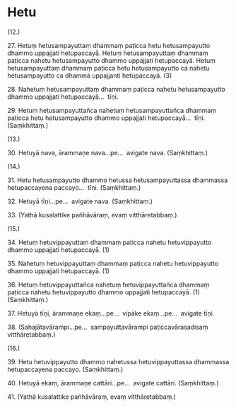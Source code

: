 

# Hetu






(12.)

27\. Hetuṃ hetusampayuttaṃ dhammaṃ paṭicca hetu hetusampayutto dhammo uppajjati hetupaccayā. Hetuṃ hetusampayuttaṃ dhammaṃ paṭicca nahetu hetusampayutto dhammo uppajjati hetupaccayā. Hetuṃ hetusampayuttaṃ dhammaṃ paṭicca hetu hetusampayutto ca nahetu hetusampayutto ca dhammā uppajjanti hetupaccayā. (3)

28\. Nahetuṃ hetusampayuttaṃ dhammaṃ paṭicca nahetu hetusampayutto dhammo uppajjati hetupaccayā…  tīṇi.

29\. Hetuṃ hetusampayuttañca nahetuṃ hetusampayuttañca dhammaṃ paṭicca hetu hetusampayutto dhammo uppajjati hetupaccayā…  tīṇi. (Saṃkhittaṃ.)

(13.)

30\. Hetuyā nava, ārammaṇe nava…pe…  avigate nava. (Saṃkhittaṃ.)

(14.)

31\. Hetu hetusampayutto dhammo hetussa hetusampayuttassa dhammassa hetupaccayena paccayo…  tīṇi. (Saṃkhittaṃ.)

32\. Hetuyā tīṇi…pe…  avigate nava. (Saṃkhittaṃ.)

33\. (Yathā kusalattike pañhāvāraṃ, evaṃ vitthāretabbaṃ.)

(15.)

34\. Hetuṃ hetuvippayuttaṃ dhammaṃ paṭicca nahetu hetuvippayutto dhammo uppajjati hetupaccayā. (1)

35\. Nahetuṃ hetuvippayuttaṃ dhammaṃ paṭicca nahetu hetuvippayutto dhammo uppajjati hetupaccayā. (1)

36\. Hetuṃ hetuvippayuttañca nahetuṃ hetuvippayuttañca dhammaṃ paṭicca nahetu hetuvippayutto dhammo uppajjati hetupaccayā. (1) (Saṃkhittaṃ.)

37\. Hetuyā tīṇi, ārammaṇe ekaṃ…pe…  vipāke ekaṃ…pe…  avigate tīṇi.

38\. (Sahajātavārampi…pe…  sampayuttavārampi paṭiccavārasadisaṃ vitthāretabbaṃ.)

(16.)

39\. Hetu hetuvippayutto dhammo nahetussa hetuvippayuttassa dhammassa hetupaccayena paccayo. (Saṃkhittaṃ.)

40\. Hetuyā ekaṃ, ārammaṇe cattāri…pe…  avigate cattāri. (Saṃkhittaṃ.)

41\. (Yathā kusalattike pañhāvāraṃ, evaṃ vitthāretabbaṃ.)




